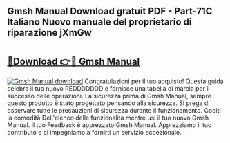 ## Gmsh Manual Download gratuit PDF - Part-71C Italiano Nuovo manuale del proprietario di riparazione jXmGw

# <h2><a href="http://dfdxyiz.blite.top/?on=Gmsh+Manual">🔗Download 👉🔴 Gmsh Manual</a></h2>

[![Gmsh Manual download](https://i.imgur.com/lujVjoI.png)](http://dfdxyiz.blite.top/?on=Gmsh+Manual)
Congratulazioni per il tuo acquisto! Questa guida celebra il tuo nuovo REDDDDDDD e fornisce una tabella di marcia per il successo delle operazioni. La sicurezza prima di Gmsh Manual, sempre questo prodotto è stato progettato pensando alla sicurezza. Si prega di osservare tutte le precauzioni di sicurezza durante il funzionamento. Goditi la comodità Dell'elenco delle funzionalità mentre usi il tuo nuovo Gmsh Manual. Il tuo Feedback è apprezzato Gmsh Manual. Apprezziamo il tuo contributo e ci impegniamo a fornirti un servizio eccezionale.
